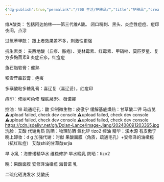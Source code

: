 ```yaml
---
{"dg-publish":true,"permalink":"/700 生活/护肤品/","title":"护肤品","created":"2024-07-15T17:08:34.638+08:00","updated":"2024-08-09T12:17:43.886+08:00"}
---
```


维A酸类：
包括阿达帕林——第三代维A酸。
闭口粉刺、黑头、炎症性痘痘、痘印
夜间，点涂

过氧苯甲酰：
跟上者效果差不多，刺激性更强

抗生素类：
夫西地酸（丘疹、脓疱）、克林霉素、红霉素、甲硝唑、莫匹罗星、复方多黏菌素B
炎症丘疹，红痘痘

鱼石脂软膏：催熟

积雪苷霜软膏：疤痕

多磺酸粘多糖乳膏：喜辽复（喜辽妥），红痘印

痘印：修丽可色修
理肤泉B5，薇诺娜

控油：锌
疏通毛孔：酸
抑制微生物：皮傲宁
缓解基底燥热：甘草酸二钾 马齿苋
⚠️upload failed, check dev console
⚠️upload failed, check dev console
⚠️upload failed, check dev console
⚠️upload failed, check dev console
https://cdn.jsdelivr.net/gh/Dolan-Lance/Image-Jiang/202408091203365.jpg
洗脸：艾酸  代谢角质
防晒：物理防晒 氧化锌 tizo2 控油
精华：溪木源 有皮傲宁
晚上卸妆：d g
加强代谢：时献 果酸面膜（角质，疏通毛孔）+安修泽的油橄榄（抗红祛痘） 艾酸shi的甘草酸erjia

早
水乳：海普诺精华水 维稳修护 早水晚乳
防晒：tizo2 

晚：果酸面膜
安修泽油橄榄
海普诺 乳

二硫化硒洗发水 艾酸氏